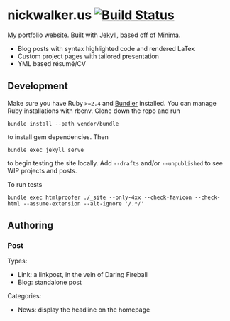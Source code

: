 # nickwalker.us [![Build Status](https://travis-ci.org/nickswalker/nickwalker.us.svg?branch=master)](https://travis-ci.org/nickswalker/nickwalker.us)

My portfolio website. Built with [Jekyll](https://jekyllrb.com), based off of [Minima](https://github.com/jekyll/minima).

* Blog posts with syntax highlighted code and rendered LaTex
* Custom project pages with tailored presentation
* YML based résumé/CV

## Development

Make sure you have Ruby `>=2.4` and [Bundler](http://bundler.io/) installed. You can manage Ruby installations with rbenv. Clone down the repo and run

    bundle install --path vendor/bundle

to install gem dependencies. Then

    bundle exec jekyll serve

to begin testing the site locally. Add `--drafts` and/or `--unpublished` to see WIP projects and posts.

To run tests

    bundle exec htmlproofer ./_site --only-4xx --check-favicon --check-html --assume-extension --alt-ignore '/.*/'

## Authoring

### Post

Types:

* Link: a linkpost, in the vein of Daring Fireball
* Blog: standalone post

Categories:

* News: display the headline on the homepage
